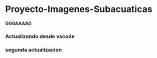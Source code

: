 # Proyecto-Imagenes-Subacuaticas

#### GGGAAAAD
### Actualizando desde vscode
### segunda actualizacion